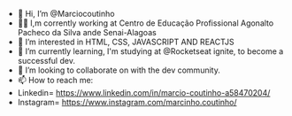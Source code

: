 - 👋 Hi, I’m @Marciocoutinho
- 👨‍💻 I,m corrently working at Centro de Educação Profissional Agonalto Pacheco da Silva ande Senai-Alagoas
- 👀 I’m interested in HTML, CSS, JAVASCRIPT AND REACTJS
- 🌱 I’m currently learning, I'm studying at @Rocketseat ignite, to become a successful dev.
- 💞️ I’m looking to collaborate on with the dev community.
- 📫 How to reach me:
- Linkedin= https://www.linkedin.com/in/marcio-coutinho-a58470204/
- Instagram= https://www.instagram.com/marcinho.coutinho/

<!---
Marciocoutinho/Marciocoutinho is a ✨ special ✨ repository because its `README.md` (this file) appears on your GitHub profile.
You can click the Preview link to take a look at your changes.
--->
